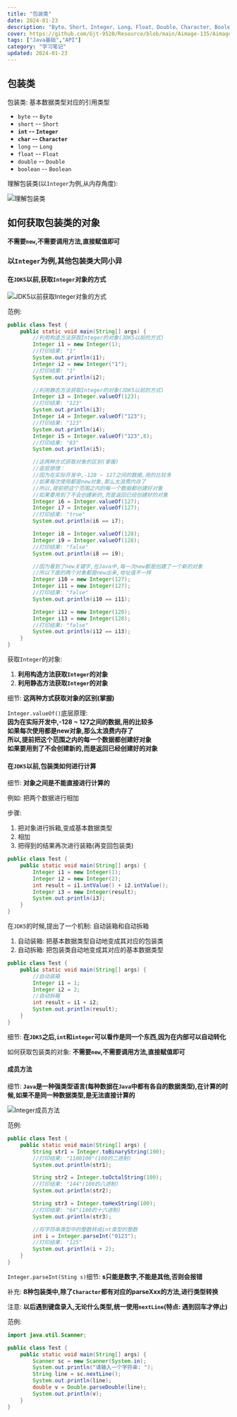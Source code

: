 ```yaml
---
title: "包装类"
date: 2024-01-23
description: "Byte、Short、Integer、Long、Float、Double、Character、Boolean"
cover: https://github.com/Gjt-9520/Resource/blob/main/Aimage-135/Aimage2.jpg?raw=true
tags: ["Java基础","API"]
category: "学习笔记"
updated: 2024-01-23
---
```


## 包装类

包装类: 基本数据类型对应的引用类型

- `byte` -- `Byte`
- `short` -- `Short`
- **`int` -- `Integer`**
- **`char` -- `Character`**
- `long` -- `Long`
- `float` -- `Float`
- `double` -- `Double`
- `boolean` -- `Boolean`

理解包装类(以`Integer`为例,从内存角度): 

![理解包装类](../images/理解包装类.png)

## 如何获取包装类的对象

**不需要`new`,不需要调用方法,直接赋值即可**

### 以`Integer`为例,其他包装类大同小异

#### 在`JDK5`以前,获取`Integer`对象的方式

![JDK5以前获取Integer对象的方式](../images/JDK5以前获取Integer对象的方式.png)

范例: 

```java
public class Test {
    public static void main(String[] args) {
        //利用构造方法获取Integer的对象(JDK5以前的方式)
        Integer i1 = new Integer(1);
        //打印结果: "1"
        System.out.println(i1);
        Integer i2 = new Integer("1");
        //打印结果: "1"
        System.out.println(i2);

        //利用静态方法获取Integer的对象(JDK5以前的方式)
        Integer i3 = Integer.valueOf(123);
        //打印结果: "123"
        System.out.println(i3);
        Integer i4 = Integer.valueOf("123");
        //打印结果: "123"
        System.out.println(i4);
        Integer i5 = Integer.valueOf("123",8);
        //打印结果: "83"
        System.out.println(i5);

        //这两种方式获取对象的区别(掌握)
        //底层原理：
        //因为在实际开发中,-128 ~ 127之间的数据,用的比较多
        //如果每次使用都是new对象,那么太浪费内存了
        //所以,提前把这个范围之内的每一个数据都创建好对象
        //如果要用到了不会创建新的,而是返回已经创建好的对象
        Integer i6 = Integer.valueOf(127);
        Integer i7 = Integer.valueOf(127);
        //打印结果: "true" 
        System.out.println(i6 == i7);

        Integer i8 = Integer.valueOf(128);
        Integer i9 = Integer.valueOf(128);
        //打印结果: "false"
        System.out.println(i8 == i9);

        //因为看到了new关键字,在Java中,每一次new都是创建了一个新的对象
        //所以下面的两个对象都是new出来,地址值不一样
        Integer i10 = new Integer(127);
        Integer i11 = new Integer(127);
        //打印结果: "false"
        System.out.println(i10 == i11);

        Integer i12 = new Integer(128);
        Integer i13 = new Integer(128);
        //打印结果: "false"
        System.out.println(i12 == i13);
    }
}
```

获取`Integer`的对象:                      
1. **利用构造方法获取`Integer`的对象**        
2. **利用静态方法获取`Integer`的对象**      

细节: **这两种方式获取对象的区别(掌握)**     

`Integer.valueOf()`底层原理:            
**因为在实际开发中,-128 ~ 127之间的数据,用的比较多**      
**如果每次使用都是new对象,那么太浪费内存了**     
**所以,提前把这个范围之内的每一个数据都创建好对象**      
**如果要用到了不会创建新的,而是返回已经创建好的对象**     

#### 在`JDK5`以前,包装类如何进行计算

细节: **对象之间是不能直接进行计算的**

例如: 把两个数据进行相加    

步骤: 
1. 把对象进行拆箱,变成基本数据类型
2. 相加
3. 把得到的结果再次进行装箱(再变回包装类)

```java
public class Test {
    public static void main(String[] args) {
        Integer i1 = new Integer(1);
        Integer i2 = new Integer(2);
        int result = i1.intValue() + i2.intValue();
        Integer i3 = new Integer(result);
        System.out.println(i3);
    }
}
```

在`JDK5`的时候,提出了一个机制: 自动装箱和自动拆箱       
1. 自动装箱: 把基本数据类型自动地变成其对应的包装类      
2. 自动拆箱: 把包装类自动地变成其对应的基本数据类型      
   
```java
public class Test {
    public static void main(String[] args) {
        //自动装箱
        Integer i1 = 1;
        Integer i2 = 2;
        //自动拆箱
        int result = i1 + i2;
        System.out.println(result);
    }
}
```

细节: **在`JDK5`之后,`int`和`integer`可以看作是同一个东西,因为在内部可以自动转化**

如何获取包装类的对象: **不需要`new`,不需要调用方法,直接赋值即可**

#### 成员方法

细节: **`Java`是一种强类型语言(每种数据在`Java`中都有各自的数据类型),在计算的时候,如果不是同一种数据类型,是无法直接计算的**

![Integer成员方法](../images/Integer成员方法.png)

范例:  

```java
public class Test {
    public static void main(String[] args) {
        String str1 = Integer.toBinaryString(100);
        //打印结果: "1100100"(100的二进制)
        System.out.println(str1);

        String str2 = Integer.toOctalString(100);
        //打印结果: "144"(100的八进制)
        System.out.println(str2);

        String str3 = Integer.toHexString(100);
        //打印结果: "64"(100的十六进制)
        System.out.println(str3);

        //将字符串类型中的整数转成int类型的整数
        int i = Integer.parseInt("0123");
        //打印结果: "125"
        System.out.println(i + 2);
    }
}
```

`Integer.parseInt(Sting s)`细节: **s只能是数字,不能是其他,否则会报错**

补充: **8种包装类中,除了`Character`都有对应的parseXxx的方法,进行类型转换**

注意: **以后遇到键盘录入,无论什么类型,统一使用`nextLine`(特点: 遇到回车才停止)**

范例: 

```java
import java.util.Scanner;

public class Test {
    public static void main(String[] args) {
        Scanner sc = new Scanner(System.in);
        System.out.println("请输入一个字符串: ");
        String line = sc.nextLine();
        System.out.println(line);
        double v = Double.parseDouble(line);
        System.out.println(v);
    }
}
```